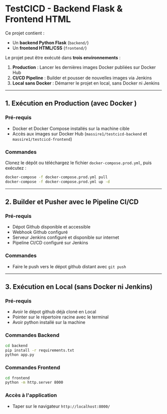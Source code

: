 # TestCICD - Backend Flask & Frontend HTML

Ce projet contient :
- Un **backend Python Flask** (`backend/`)
- Un **frontend HTML/CSS** (`frontend/`)

Le projet peut être exécuté dans **trois environnements** :
1. **Production** : Lancer les dernières images Docker publiées sur Docker Hub
2. **CI/CD Pipeline** : Builder et pousser de nouvelles images via Jenkins
3. **Local sans Docker** : Démarrer le projet en local, sans Docker ni Jenkins

---

## 1. Exécution en Production (avec Docker )

### Pré-requis
- Docker et Docker Compose installés sur la machine cible
- Accès aux images sur Docker Hub (`massire1/testcicd-backend` et `massire1/testcicd-frontend`)

### Commandes
Clonez le dépôt ou téléchargez le fichier `docker-compose.prod.yml`, puis exécutez :

```bash
docker-compose -f docker-compose.prod.yml pull
docker-compose -f docker-compose.prod.yml up -d
```

---

## 2. Builder et Pusher avec le Pipeline CI/CD

### Pré-requis
- Dépot Github disponible et accessible
- Webhook Github configuré
- Serveur Jenkins configuré et disponible sur internet
- Pipeline CI/CD configuré sur Jenkins

### Commandes
- Faire le push vers le dépot github distant avec `git push`

---

## 3. Exécution en Local (sans Docker ni Jenkins)

### Pré-requis
- Avoir le dépot github déjà cloné en Local
- Pointer sur le répertoire racine avec le terminal
- Avoir python installé sur la machine

### Commandes Backend
```bash
cd backend
pip install -r requirements.txt
python app.py
```

### Commandes Frontend
```bash
cd frontend
python -m http.server 8000
```
### Accès à l'application
- Taper sur le navigateur `http://localhost:8000/`

